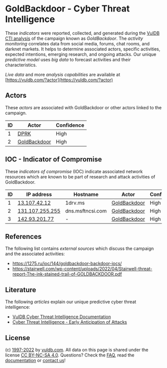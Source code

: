 # GoldBackdoor - Cyber Threat Intelligence

These _indicators_ were reported, collected, and generated during the [VulDB CTI analysis](https://vuldb.com/?kb.cti) of the campaign known as _GoldBackdoor_. The _activity monitoring_ correlates data from social media, forums, chat rooms, and darknet markets. It helps to determine associated actors, specific activities, expected intentions, emerging research, and ongoing attacks. Our unique _predictive model_ uses _big data_ to forecast activities and their characteristics.

_Live data_ and more _analysis capabilities_ are available at [https://vuldb.com/?actor](https://vuldb.com/?actor)

## Actors

These _actors_ are associated with GoldBackdoor or other actors linked to the campaign.

ID | Actor | Confidence
-- | ----- | ----------
1 | [DPRK](https://vuldb.com/?actor.dprk) | High
2 | [GoldBackdoor](https://vuldb.com/?actor.goldbackdoor) | High

## IOC - Indicator of Compromise

These _indicators of compromise_ (IOC) indicate associated network resources which are known to be part of research and attack activities of GoldBackdoor.

ID | IP address | Hostname | Actor | Confidence
-- | ---------- | -------- | ----- | ----------
1 | [13.107.42.12](https://vuldb.com/?ip.13.107.42.12) | 1drv.ms | [GoldBackdoor](https://vuldb.com/?actor.goldbackdoor) | High
2 | [131.107.255.255](https://vuldb.com/?ip.131.107.255.255) | dns.msftncsi.com | [GoldBackdoor](https://vuldb.com/?actor.goldbackdoor) | High
3 | [142.93.201.77](https://vuldb.com/?ip.142.93.201.77) | - | [GoldBackdoor](https://vuldb.com/?actor.goldbackdoor) | High

## References

The following list contains _external sources_ which discuss the campaign and the associated activities:

* https://1275.ru/ioc/144/goldbackdoor-backdoor-iocs/
* https://stairwell.com/wp-content/uploads/2022/04/Stairwell-threat-report-The-ink-stained-trail-of-GOLDBACKDOOR.pdf

## Literature

The following _articles_ explain our unique predictive cyber threat intelligence:

* [VulDB Cyber Threat Intelligence Documentation](https://vuldb.com/?kb.cti)
* [Cyber Threat Intelligence - Early Anticipation of Attacks](https://www.scip.ch/en/?labs.20201022)

## License

(c) [1997-2022](https://vuldb.com/?kb.changelog) by [vuldb.com](https://vuldb.com/?kb.about). All data on this page is shared under the license [CC BY-NC-SA 4.0](https://creativecommons.org/licenses/by-nc-sa/4.0/). Questions? Check the [FAQ](https://vuldb.com/?kb.faq), read the [documentation](https://vuldb.com/?kb) or [contact us](https://vuldb.com/?contact)!
